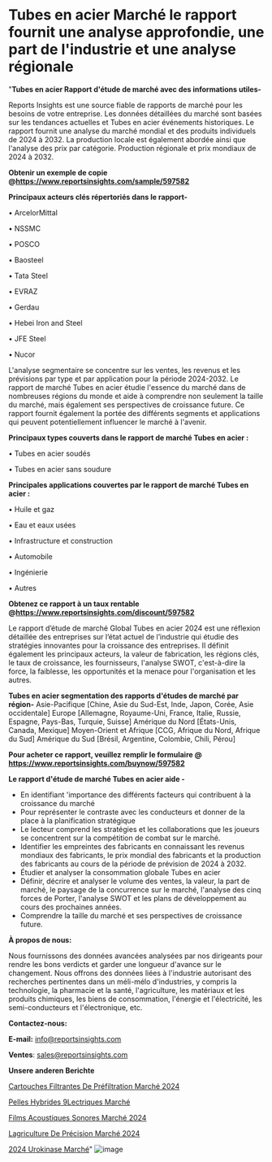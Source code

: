 # Tubes en acier Marché le rapport fournit une analyse approfondie, une part de l'industrie et une analyse régionale

"<strong>Tubes en acier Rapport d'étude de marché avec des informations utiles-</strong>

Reports Insights est une source fiable de rapports de marché pour les besoins de votre entreprise. Les données détaillées du marché sont basées sur les tendances actuelles et Tubes en acier événements historiques. Le rapport fournit une analyse du marché mondial et des produits individuels de 2024 à 2032. La production locale est également abordée ainsi que l'analyse des prix par catégorie. Production régionale et prix mondiaux de 2024 à 2032.

<strong><b>Obtenir un exemple de copie @</b></strong><a href=https://www.reportsinsights.com/sample/597582><strong><b>https://www.reportsinsights.com/sample/597582</b></strong></a>

<b>Principaux acteurs clés répertoriés dans le rapport-</b>

<b> </b>• ArcelorMittal

• NSSMC

• POSCO

• Baosteel

• Tata Steel

• EVRAZ

• Gerdau

• Hebei Iron and Steel

• JFE Steel

• Nucor

L'analyse segmentaire se concentre sur les ventes, les revenus et les prévisions par type et par application pour la période 2024-2032. Le rapport de marché Tubes en acier étudie l'essence du marché dans de nombreuses régions du monde et aide à comprendre non seulement la taille du marché, mais également ses perspectives de croissance future. Ce rapport fournit également la portée des différents segments et applications qui peuvent potentiellement influencer le marché à l'avenir.

<strong>Principaux types couverts dans le rapport de marché Tubes en acier :</strong>

• Tubes en acier soudés

• Tubes en acier sans soudure

<strong>Principales applications couvertes par le rapport de marché Tubes en acier :</strong>

• Huile et gaz

• Eau et eaux usées

• Infrastructure et construction

• Automobile

• Ingénierie

• Autres

<strong><b>Obtenez ce rapport à un taux rentable @</b></strong><a href=https://www.reportsinsights.com/discount/597582><strong><b>https://www.reportsinsights.com/discount/597582</b></strong></a>

Le rapport d’étude de marché Global Tubes en acier 2024 est une réflexion détaillée des entreprises sur l’état actuel de l’industrie qui étudie des stratégies innovantes pour la croissance des entreprises. Il définit également les principaux acteurs, la valeur de fabrication, les régions clés, le taux de croissance, les fournisseurs, l'analyse SWOT, c'est-à-dire la force, la faiblesse, les opportunités et la menace pour l'organisation et les autres.

<strong>Tubes en acier segmentation des rapports d'études de marché par région-</strong>
Asie-Pacifique [Chine, Asie du Sud-Est, Inde, Japon, Corée, Asie occidentale]
Europe [Allemagne, Royaume-Uni, France, Italie, Russie, Espagne, Pays-Bas, Turquie, Suisse]
Amérique du Nord [États-Unis, Canada, Mexique]
Moyen-Orient et Afrique [CCG, Afrique du Nord, Afrique du Sud]
Amérique du Sud [Brésil, Argentine, Colombie, Chili, Pérou]

<strong>Pour acheter ce rapport, veuillez remplir le formulaire @   <a href=https://www.reportsinsights.com/buynow/597582>https://www.reportsinsights.com/buynow/597582</a></strong>

<strong>Le rapport d'étude de marché Tubes en acier aide -</strong>
<ul>
  <li>En identifiant 'importance des différents facteurs qui contribuent à la croissance du marché</li>
  <li>Pour représenter le contraste avec les conducteurs et donner de la place à la planification stratégique</li>
  <li>Le lecteur comprend les stratégies et les collaborations que les joueurs se concentrent sur la compétition de combat sur le marché.</li>
  <li>Identifier les empreintes des fabricants en connaissant les revenus mondiaux des fabricants, le prix mondial des fabricants et la production des fabricants au cours de la période de prévision de 2024 à 2032.</li>
  <li>Étudier et analyser la consommation globale Tubes en acier</li>
  <li>Définir, décrire et analyser le volume des ventes, la valeur, la part de marché, le paysage de la concurrence sur le marché, l'analyse des cinq forces de Porter, l'analyse SWOT et les plans de développement au cours des prochaines années.</li>
  <li>Comprendre la taille du marché et ses perspectives de croissance future.</li>
</ul>
<strong>À propos de nous:</strong>

Nous fournissons des données avancées analysées par nos dirigeants pour rendre les bons verdicts et garder une longueur d'avance sur le changement. Nous offrons des données liées à l'industrie autorisant des recherches pertinentes dans un méli-mélo d'industries, y compris la technologie, la pharmacie et la santé, l'agriculture, les matériaux et les produits chimiques, les biens de consommation, l'énergie et l'électricité, les semi-conducteurs et l'électronique, etc.

<strong>Contactez-nous:</strong>

<strong>E-mail:</strong> <a href=mailto:info@reportsinsights.com>info@reportsinsights.com</a>

<strong>Ventes</strong>: <a href=mailto:sales@reportsinsights.com>sales@reportsinsights.com</a>

<strong>Unsere anderen Berichte</strong>

<a href=https://www.linkedin.com/pulse/cartouches-filtrantes-de-préfiltration-marché-xjajc/>Cartouches Filtrantes De Préfiltration Marché 2024</a>

<a href=https://www.linkedin.com/pulse/pelles-hybrides-%C3%A9lectriques-march%C3%A9-2024-wx60c/>Pelles Hybrides 9Lectriques Marché</a>

<a href=https://www.linkedin.com/pulse/films-acoustiques-sonores-marché-couverture-573gc/>Films Acoustiques Sonores Marché 2024</a>

<a href=https://www.linkedin.com/pulse/lagriculture-de-précision-marchéstratégies-croissance-tjqlc/>Lagriculture De Précision Marché 2024</a>

<a href=https://www.linkedin.com/pulse/2024-urokinase-march%C3%A9-analyse-historique-actuelle-3e4mc/>2024 Urokinase Marché</a>"
![image](https://github.com/gayatrid12/RItrends/assets/158473851/529cd2ef-9067-4d03-8269-61cf9d10f9ea)
